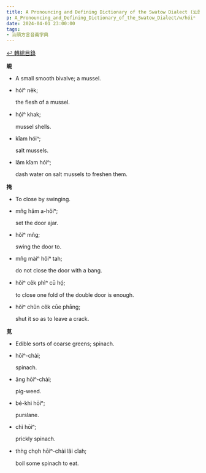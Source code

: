 ```yaml
---
title: A Pronouncing and Defining Dictionary of the Swatow Dialect (汕頭方言音義字典) / hóiⁿ
p: A_Pronouncing_and_Defining_Dictionary_of_the_Swatow_Dialect/w/hóiⁿ
date: 2024-04-01 23:00:00
tags: 
- 汕頭方言音義字典
---
```


[↩️ 轉總目錄](/A_Pronouncing_and_Defining_Dictionary_of_the_Swatow_Dialect)


**蜆**
- A small smooth bivalve; a mussel.

- hóiⁿ nêk;

  the flesh of a mussel.

- hó̤iⁿ khak;

  mussel shells.

- kîam hóiⁿ;

  salt mussels.

- lâm kîam hóiⁿ;

  dash water on salt mussels to freshen them.

**掩**
- To close by swinging.

- mn̂g hăm a-hŏiⁿ;

  set the door ajar.

- hŏiⁿ mn̂g;

  swing the door to.

- mn̂g màiⁿ hŏiⁿ tah;

  do not close the door with a bang.

- hŏiⁿ cêk phìⁿ cū hó̤;

  to close one fold of the double door is enough.

- hŏiⁿ chûn cêk cūe phāng;

  shut it so as to leave a crack.

**莧**
- Edible sorts of coarse greens; spinach.

- hōiⁿ-chài;

  spinach.

- âng hōiⁿ-chài;

  pig-weed.

- bé-khi hōiⁿ;

  purslane.

- chì hōiⁿ;

  prickly spinach.

- thǹg cho̤h hōiⁿ-chài lâi cîah;

  boil some spinach to eat.